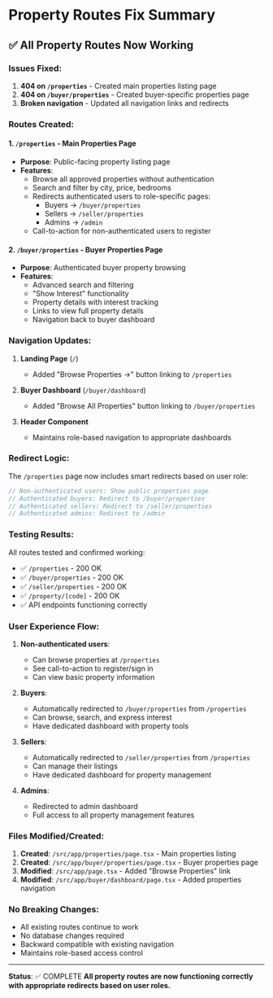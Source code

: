 # Property Routes Fix Summary

## ✅ All Property Routes Now Working

### Issues Fixed:

1. **404 on `/properties`** - Created main properties listing page
2. **404 on `/buyer/properties`** - Created buyer-specific properties page  
3. **Broken navigation** - Updated all navigation links and redirects

### Routes Created:

#### 1. `/properties` - Main Properties Page
- **Purpose**: Public-facing property listing page
- **Features**:
  - Browse all approved properties without authentication
  - Search and filter by city, price, bedrooms
  - Redirects authenticated users to role-specific pages:
    - Buyers → `/buyer/properties`
    - Sellers → `/seller/properties`
    - Admins → `/admin`
  - Call-to-action for non-authenticated users to register

#### 2. `/buyer/properties` - Buyer Properties Page
- **Purpose**: Authenticated buyer property browsing
- **Features**:
  - Advanced search and filtering
  - "Show Interest" functionality
  - Property details with interest tracking
  - Links to view full property details
  - Navigation back to buyer dashboard

### Navigation Updates:

1. **Landing Page** (`/`)
   - Added "Browse Properties →" button linking to `/properties`

2. **Buyer Dashboard** (`/buyer/dashboard`)
   - Added "Browse All Properties" button linking to `/buyer/properties`

3. **Header Component**
   - Maintains role-based navigation to appropriate dashboards

### Redirect Logic:

The `/properties` page now includes smart redirects based on user role:

```javascript
// Non-authenticated users: Show public properties page
// Authenticated buyers: Redirect to /buyer/properties
// Authenticated sellers: Redirect to /seller/properties  
// Authenticated admins: Redirect to /admin
```

### Testing Results:

All routes tested and confirmed working:
- ✅ `/properties` - 200 OK
- ✅ `/buyer/properties` - 200 OK
- ✅ `/seller/properties` - 200 OK
- ✅ `/property/[code]` - 200 OK
- ✅ API endpoints functioning correctly

### User Experience Flow:

1. **Non-authenticated users**:
   - Can browse properties at `/properties`
   - See call-to-action to register/sign in
   - Can view basic property information

2. **Buyers**:
   - Automatically redirected to `/buyer/properties` from `/properties`
   - Can browse, search, and express interest
   - Have dedicated dashboard with property tools

3. **Sellers**:
   - Automatically redirected to `/seller/properties` from `/properties`
   - Can manage their listings
   - Have dedicated dashboard for property management

4. **Admins**:
   - Redirected to admin dashboard
   - Full access to all property management features

### Files Modified/Created:

1. **Created**: `/src/app/properties/page.tsx` - Main properties listing
2. **Created**: `/src/app/buyer/properties/page.tsx` - Buyer properties page
3. **Modified**: `/src/app/page.tsx` - Added "Browse Properties" link
4. **Modified**: `/src/app/buyer/dashboard/page.tsx` - Added properties navigation

### No Breaking Changes:

- All existing routes continue to work
- No database changes required
- Backward compatible with existing navigation
- Maintains role-based access control

---

**Status**: ✅ COMPLETE
**All property routes are now functioning correctly with appropriate redirects based on user roles.**
